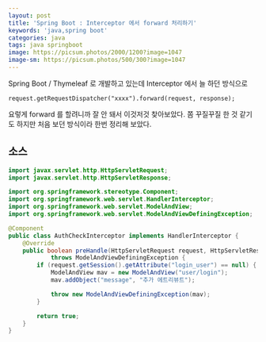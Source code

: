 ```yaml
---
layout: post
title: 'Spring Boot : Interceptor 에서 forward 처리하기'
keywords: 'java,spring boot'
categories: java
tags: java springboot
image: https://picsum.photos/2000/1200?image=1047
image-sm: https://picsum.photos/500/300?image=1047
---
```


Spring Boot / Thymeleaf 로 개발하고 있는데 Interceptor 에서 늘 하던 방식으로

    request.getRequestDispatcher("xxxx").forward(request, response);

요렇게 forward 를 할려니까 잘 안 돼서 이것저것 찾아보았다. 쫌 꾸질꾸질 한 것 같기도 하지만 처음 보던 방식이라 한번 정리해 보았다.

## 소스

```java
import javax.servlet.http.HttpServletRequest;
import javax.servlet.http.HttpServletResponse;

import org.springframework.stereotype.Component;
import org.springframework.web.servlet.HandlerInterceptor;
import org.springframework.web.servlet.ModelAndView;
import org.springframework.web.servlet.ModelAndViewDefiningException;

@Component
public class AuthCheckInterceptor implements HandlerInterceptor {
    @Override
    public boolean preHandle(HttpServletRequest request, HttpServletResponse response, Object handler)
            throws ModelAndViewDefiningException {
        if (request.getSession().getAttribute("login_user") == null) {
            ModelAndView mav = new ModelAndView("user/login");
            mav.addObject("message", "추가 에트리뷰트");

            throw new ModelAndViewDefiningException(mav);
        }

        return true;
    }
}
```

<ins class="adsbygoogle"
     style="display:block; text-align:center;"
     data-ad-layout="in-article"
     data-ad-format="fluid"
     data-ad-client="ca-pub-7073298118440059"
     data-ad-slot="8400970402"></ins>

<script>
     (adsbygoogle = window.adsbygoogle || []).push({});
</script>

